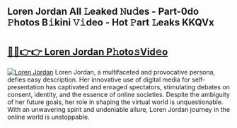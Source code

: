 ## Loren Jordan All 𝙻eaked 𝙽u𝚍es - Part-0do 𝙿hotos B𝚒kini 𝚅𝚒deo - Hot 𝙿art 𝙻eaks KKQVx

# <h2><a href="http://ld0urv9.urlbe.top/?page=Loren+Jordan">🔗🔗👉👉 Loren Jordan P𝚑oto𝚜Vid𝚎o</a></h2>

[![Loren Jordan](https://i.imgur.com/eBuTRDB.gif)](http://ld0urv9.urlbe.top/?page=Loren+Jordan)
Loren Jordan, a multifaceted and provocative persona, defies easy description. Her innovative use of digital media for self-presentation has captivated and enraged spectators, stimulating debates on consent, identity, and the essence of online societies. Despite the ambiguity of her future goals, her role in shaping the virtual world is unquestionable. With an unwavering spirit and undeniable allure, Loren Jordan journey in the online world is unstoppable.
